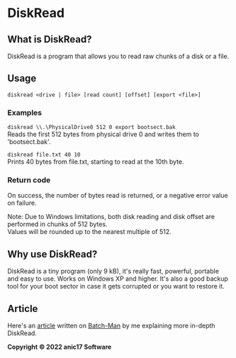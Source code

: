 # DiskRead

## What is DiskRead?

DiskRead is a program that allows you to read raw chunks of a disk or a file.

## Usage 

`diskread <drive | file> [read count] [offset] [export <file>]`

### Examples
 `diskread \\.\PhysicalDrive0 512 0 export bootsect.bak`  
Reads the first 512 bytes from physical drive 0 and writes them to 'bootsect.bak'.

 `diskread file.txt 40 10`  
Prints 40 bytes from file.txt, starting to read at the 10th byte.

### Return code
 On success, the number of bytes read is returned, or a negative error value on failure.  

Note: Due to Windows limitations, both disk reading and disk offset are performed in chunks of 512 bytes.  
      Values will be rounded up to the nearest multiple of 512.  

## Why use DiskRead?

DiskRead is a tiny program (only 9 kB), it's really fast, powerful, portable and easy to use. Works on Windows XP and higher.
It's also a good backup tool for your boot sector in case it gets corrupted or you want to restore it.

## Article

Here's an <a href="https://batch-man.com/diskread-read-raw-chunks-of-a-disk-or-a-file/">article</a> written on <a href="https://batch-man.com">Batch-Man</a> by me explaining more in-depth DiskRead.

**Copyright &copy; 2022 anic17 Software**

<img src="https://hits.seeyoufarm.com/api/count/incr/badge.svg?url=https%3A%2F%2Fgithub.com%2Fanic17%2FDiskRead&count_bg=%23FFFFFF&title_bg=%23FFFFFF&icon=&icon_color=%23FFFFFF&title=hits&edge_flat=false" height=0 width=0>

